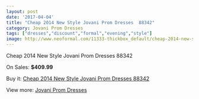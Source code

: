 ```yaml
---
layout: post
date: '2017-04-04'
title: "Cheap 2014 New Style Jovani Prom Dresses  88342"
category: Jovani Prom Dresses
tags: ["dresses","discount","formal","evening","style"]
image: http://www.neoformal.com/11333-thickbox_default/cheap-2014-new-style-jovani-prom-dresses-88342.jpg
---
```

Cheap 2014 New Style Jovani Prom Dresses  88342

On Sales: **$409.99**
<a href="https://www.neoformal.com/en/jovani-prom-dresses-2014/4040-cheap-2014-new-style-jovani-prom-dresses-88342.html"><amp-img layout="responsive" width="600" height="600" src="//www.neoformal.com/11333-thickbox_default/cheap-2014-new-style-jovani-prom-dresses-88342.jpg" alt="Cheap 2014 New Style Jovani Prom Dresses  88342 0" /></a>
<a href="https://www.neoformal.com/en/jovani-prom-dresses-2014/4040-cheap-2014-new-style-jovani-prom-dresses-88342.html"><amp-img layout="responsive" width="600" height="600" src="//www.neoformal.com/11336-thickbox_default/cheap-2014-new-style-jovani-prom-dresses-88342.jpg" alt="Cheap 2014 New Style Jovani Prom Dresses  88342 1" /></a>
<a href="https://www.neoformal.com/en/jovani-prom-dresses-2014/4040-cheap-2014-new-style-jovani-prom-dresses-88342.html"><amp-img layout="responsive" width="600" height="600" src="//www.neoformal.com/11335-thickbox_default/cheap-2014-new-style-jovani-prom-dresses-88342.jpg" alt="Cheap 2014 New Style Jovani Prom Dresses  88342 2" /></a>
<a href="https://www.neoformal.com/en/jovani-prom-dresses-2014/4040-cheap-2014-new-style-jovani-prom-dresses-88342.html"><amp-img layout="responsive" width="600" height="600" src="//www.neoformal.com/11334-thickbox_default/cheap-2014-new-style-jovani-prom-dresses-88342.jpg" alt="Cheap 2014 New Style Jovani Prom Dresses  88342 3" /></a>

Buy it: [Cheap 2014 New Style Jovani Prom Dresses  88342](https://www.neoformal.com/en/jovani-prom-dresses-2014/4040-cheap-2014-new-style-jovani-prom-dresses-88342.html "Cheap 2014 New Style Jovani Prom Dresses  88342")

View more: [Jovani Prom Dresses](https://www.neoformal.com/en/53-jovani-prom-dresses-2014 "Jovani Prom Dresses")